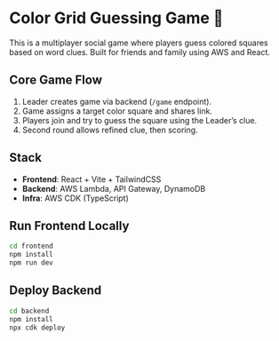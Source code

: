 # Color Grid Guessing Game 🎨

This is a multiplayer social game where players guess colored squares based on word clues. Built for friends and family using AWS and React.

## Core Game Flow
1. Leader creates game via backend (`/game` endpoint).
2. Game assigns a target color square and shares link.
3. Players join and try to guess the square using the Leader’s clue.
4. Second round allows refined clue, then scoring.

## Stack
- **Frontend**: React + Vite + TailwindCSS
- **Backend**: AWS Lambda, API Gateway, DynamoDB
- **Infra**: AWS CDK (TypeScript)

## Run Frontend Locally
```bash
cd frontend
npm install
npm run dev
```

## Deploy Backend
```bash
cd backend
npm install
npx cdk deploy
```

